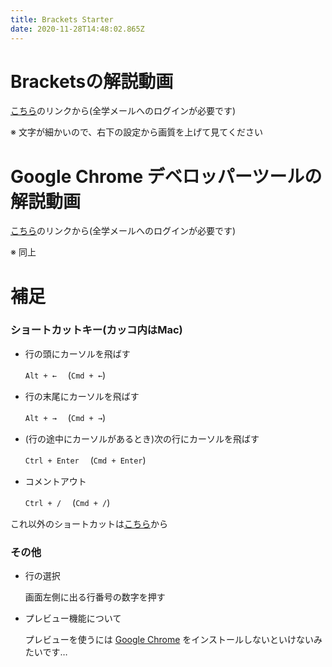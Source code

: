 ```yaml
---
title: Brackets Starter
date: 2020-11-28T14:48:02.865Z
---
```

# Bracketsの解説動画

[こちら](https://drive.google.com/file/d/1cAAyZYMkYWU9Q0Y6usQbP6bAia8U0QG-/view?usp=sharing)のリンクから(全学メールへのログインが必要です)

※ 文字が細かいので、右下の設定から画質を上げて見てください

# Google Chrome デベロッパーツールの解説動画

[こちら](https://drive.google.com/file/d/1Ftt13MQfOyx2IT05jzL8DAL_IaHJNx2u/view?usp=sharing)のリンクから(全学メールへのログインが必要です)

※ 同上

# 補足

### ショートカットキー(カッコ内はMac)

* 行の頭にカーソルを飛ばす

  `Alt + ←` 　(`Cmd + ←`)
* 行の末尾にカーソルを飛ばす

  `Alt + →` 　(`Cmd + →`)
* (行の途中にカーソルがあるとき)次の行にカーソルを飛ばす

  `Ctrl + Enter` 　(`Cmd + Enter`)
* コメントアウト

  `Ctrl + /` 　(`Cmd + /`)

これ以外のショートカットは[こちら](https://qiita.com/assialiholic/items/7683d94108b12f1ca3ad)から

### その他

* 行の選択

   画面左側に出る行番号の数字を押す
* プレビュー機能について

   プレビューを使うには [Google Chrome](https://www.google.com/intl/ja_jp/chrome/) をインストールしないといけないみたいです…